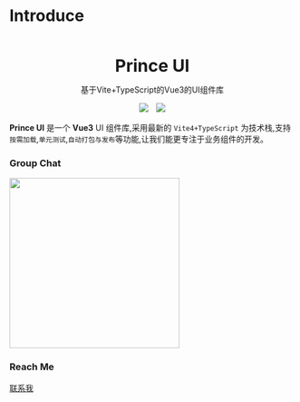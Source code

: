 # Introduce

<br />
<br />
<div style="text-align:center">
<b style="font-size:30px">Prince UI</b>
<p>基于Vite+TypeScript的Vue3的UI组件库</p>
<p>
<img style="display:inline" src="https://img.shields.io/npm/v/prince_ui?style=for-the-badge" />
<img style="display:inline;margin-left:10px" src="https://img.shields.io/github/stars/pkc918/prince_ui?style=for-the-badge" />
</p>
</div>

**Prince UI** 是一个 **Vue3** UI 组件库,采用最新的 `Vite4+TypeScript` 为技术栈,支持`按需加载`,`单元测试`,`自动打包与发布`等功能,让我们能更专注于业务组件的开发。

### Group Chat

<img style="width: 300px; height: auto; margin:auto;" src="https://i.328888.xyz/2023/03/26/iDXjnz.jpeg" />

### Reach Me

<a target="_blank" href="https://github.com/pkc918">联系我</a>
